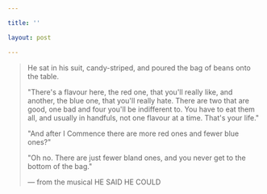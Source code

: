 ```yaml
---

title: ''

layout: post

---
```


> He sat in his suit, candy-striped, and poured the bag of beans onto the table.
> 
> "There's a flavour here, the red one, that you'll really like, and another, the blue one, that you'll really hate. There are two that are good, one bad and four you'll be indifferent to. You have to eat them all, and usually in handfuls, not one flavour at a time. That's your life."
>
> "And after I Commence there are more red ones and fewer blue ones?"
>
> "Oh no. There are just fewer bland ones, and you never get to the bottom of the bag."
>
> — from the musical HE SAID HE COULD
